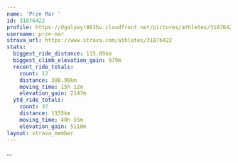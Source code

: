 ```yaml
---
name: 'Prze Mar '
id: 31876422
profile: https://dgalywyr863hv.cloudfront.net/pictures/athletes/31876422/22548952/3/large.jpg
username: prze-mar
strava_url: https://www.strava.com/athletes/31876422
stats:
  biggest_ride_distance: 115.89km
  biggest_climb_elevation_gain: 979m
  recent_ride_totals:
    count: 12
    distance: 380.98km
    moving_time: 15h 12m
    elevation_gain: 2147m
  ytd_ride_totals:
    count: 37
    distance: 1155km
    moving_time: 40h 55m
    elevation_gain: 5110m
layout: strava_member
--- 
```

...
